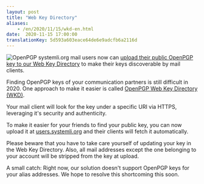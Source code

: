 ```yaml
---
layout: post
title: "Web Key Directory"
aliases:
    - /en/2020/11/15/wkd-en.html
date:  2020-11-15 17:00:00
translationKey: 5d593a603eace64de6e9adcfb6a2116d
---
```


![OpenPGP](/assets/img/openpgp.png)
systemli.org mail users now can [upload their public OpenPGP key to our
Web Key Directory](https://users.systemli.org/en/openpgp) to make their
keys discoverable by mail clients.

Finding OpenPGP keys of your communication partners is still difficult in 2020.
One approach to make it easier is called [OpenPGP Web Key Directory
(WKD)](https://wiki.gnupg.org/WKD).

Your mail client will look for the key under a specific URI via HTTPS,
leveraging it's security and authenticity.

To make it easier for your friends to find your public key, you can now upload
it at [users.systemli.org](https://users.systemli.org/en/openpgp) and their
clients will fetch it automatically.

Please beware that you have to take care yourself of updating your key in the
Web Key Directory. Also, all mail addresses except the one belonging to your
account will be stripped from the key at upload.

A small catch: Right now, our solution doesn't support OpenPGP keys for your
alias addresses. We hope to resolve this shortcoming this soon.
